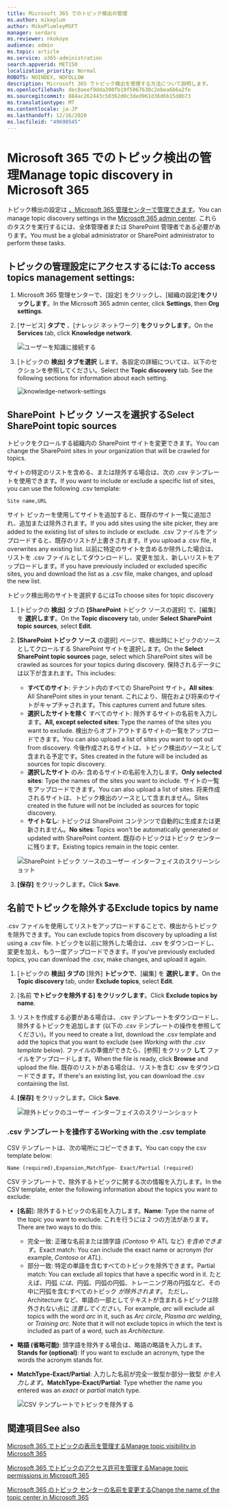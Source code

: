 ```yaml
---
title: Microsoft 365 でのトピック検出の管理
ms.author: mikeplum
author: MikePlumleyMSFT
manager: serdars
ms.reviewer: nkokoye
audience: admin
ms.topic: article
ms.service: o365-administration
search.appverid: MET150
localization_priority: Normal
ROBOTS: NOINDEX, NOFOLLOW
description: Microsoft 365 でトピック検出を管理する方法について説明します。
ms.openlocfilehash: dec8aeef9dda390fb19f5067638c2ebea6b6a2fe
ms.sourcegitcommit: 884ac262443c50362d0c3ded961d36d6b15d8b73
ms.translationtype: MT
ms.contentlocale: ja-JP
ms.lasthandoff: 12/16/2020
ms.locfileid: "49698545"
---
```

# <a name="manage-topic-discovery-in-microsoft-365"></a><span data-ttu-id="f86b8-103">Microsoft 365 でのトピック検出の管理</span><span class="sxs-lookup"><span data-stu-id="f86b8-103">Manage topic discovery in Microsoft 365</span></span>

<span data-ttu-id="f86b8-104">トピック検出の設定は [、Microsoft 365 管理センターで管理できます](https://admin.microsoft.com)。</span><span class="sxs-lookup"><span data-stu-id="f86b8-104">You can manage topic discovery settings in the [Microsoft 365 admin center](https://admin.microsoft.com).</span></span> <span data-ttu-id="f86b8-105">これらのタスクを実行するには、全体管理者または SharePoint 管理者である必要があります。</span><span class="sxs-lookup"><span data-stu-id="f86b8-105">You must be a global administrator or SharePoint administrator to perform these tasks.</span></span>

## <a name="to-access-topics-management-settings"></a><span data-ttu-id="f86b8-106">トピックの管理設定にアクセスするには:</span><span class="sxs-lookup"><span data-stu-id="f86b8-106">To access topics management settings:</span></span>

1. <span data-ttu-id="f86b8-107">Microsoft 365 管理センターで、[設定] をクリックし、[組織の設定]**をクリックします**。</span><span class="sxs-lookup"><span data-stu-id="f86b8-107">In the Microsoft 365 admin center, click **Settings**, then **Org settings**.</span></span>
2. <span data-ttu-id="f86b8-108">[サービス] **タブで** 、[ナレッジ ネットワーク] **をクリックします**。</span><span class="sxs-lookup"><span data-stu-id="f86b8-108">On the **Services** tab, click **Knowledge network**.</span></span>

    ![ユーザーを知識に接続する](../media/admin-org-knowledge-options-completed.png) 

3. <span data-ttu-id="f86b8-110">[トピックの **検出] タブを選択** します。各設定の詳細については、以下のセクションを参照してください。</span><span class="sxs-lookup"><span data-stu-id="f86b8-110">Select the **Topic discovery** tab. See the following sections for information about each setting.</span></span>

    ![knowledge-network-settings](../media/knowledge-network-settings-topic-discovery.png) 

## <a name="select-sharepoint-topic-sources"></a><span data-ttu-id="f86b8-112">SharePoint トピック ソースを選択する</span><span class="sxs-lookup"><span data-stu-id="f86b8-112">Select SharePoint topic sources</span></span>

<span data-ttu-id="f86b8-113">トピックをクロールする組織内の SharePoint サイトを変更できます。</span><span class="sxs-lookup"><span data-stu-id="f86b8-113">You can change the SharePoint sites in your organization that will be crawled for topics.</span></span>

<span data-ttu-id="f86b8-114">サイトの特定のリストを含める、または除外する場合は、次の .csv テンプレートを使用できます。</span><span class="sxs-lookup"><span data-stu-id="f86b8-114">If you want to include or exclude a specific list of sites, you can use the following .csv template:</span></span>

``` csv
Site name,URL
```

<span data-ttu-id="f86b8-115">サイト ピッカーを使用してサイトを追加すると、既存のサイト一覧に追加され、追加または除外されます。</span><span class="sxs-lookup"><span data-stu-id="f86b8-115">If you add sites using the site picker, they are added to the existing list of sites to include or exclude.</span></span> <span data-ttu-id="f86b8-116">.csv ファイルをアップロードすると、既存のリストが上書きされます。</span><span class="sxs-lookup"><span data-stu-id="f86b8-116">If you upload a .csv file, it overwrites any existing list.</span></span> <span data-ttu-id="f86b8-117">以前に特定のサイトを含めるか除外した場合は、リストを .csv ファイルとしてダウンロードし、変更を加え、新しいリストをアップロードします。</span><span class="sxs-lookup"><span data-stu-id="f86b8-117">If you have previously included or excluded specific sites, you and download the list as a .csv file, make changes, and upload the new list.</span></span>

<span data-ttu-id="f86b8-118">トピック検出用のサイトを選択するには</span><span class="sxs-lookup"><span data-stu-id="f86b8-118">To choose sites for topic discovery</span></span>

1. <span data-ttu-id="f86b8-119">[トピックの **検出]** タブの **[SharePoint** トピック ソースの選択] で、[編集] を **選択します**。</span><span class="sxs-lookup"><span data-stu-id="f86b8-119">On the **Topic discovery** tab, under **Select SharePoint topic sources**, select **Edit**.</span></span>
2. <span data-ttu-id="f86b8-120">**[SharePoint トピック ソース** の選択] ページで、検出時にトピックのソースとしてクロールする SharePoint サイトを選択します。</span><span class="sxs-lookup"><span data-stu-id="f86b8-120">On the **Select SharePoint topic sources** page, select which SharePoint sites will be crawled as sources for your topics during discovery.</span></span> <span data-ttu-id="f86b8-121">保持されるデータには以下が含まれます。</span><span class="sxs-lookup"><span data-stu-id="f86b8-121">This includes:</span></span>
    - <span data-ttu-id="f86b8-122">**すべてのサイト**: テナント内のすべての SharePoint サイト。</span><span class="sxs-lookup"><span data-stu-id="f86b8-122">**All sites**: All SharePoint sites in your tenant.</span></span> <span data-ttu-id="f86b8-123">これにより、現在および将来のサイトがキャプチャされます。</span><span class="sxs-lookup"><span data-stu-id="f86b8-123">This captures current and future sites.</span></span>
    - <span data-ttu-id="f86b8-124">**選択したサイトを除く** すべてのサイト: 除外するサイトの名前を入力します。</span><span class="sxs-lookup"><span data-stu-id="f86b8-124">**All, except selected sites**: Type the names of the sites you want to exclude.</span></span>  <span data-ttu-id="f86b8-125">検出からオプトアウトするサイトの一覧をアップロードできます。</span><span class="sxs-lookup"><span data-stu-id="f86b8-125">You can also upload a list of sites you want to opt out from discovery.</span></span> <span data-ttu-id="f86b8-126">今後作成されるサイトは、トピック検出のソースとして含まれる予定です。</span><span class="sxs-lookup"><span data-stu-id="f86b8-126">Sites created in the future will be included as sources for topic discovery.</span></span> 
    - <span data-ttu-id="f86b8-127">**選択したサイト** のみ: 含めるサイトの名前を入力します。</span><span class="sxs-lookup"><span data-stu-id="f86b8-127">**Only selected sites**: Type the names of the sites you want to include.</span></span> <span data-ttu-id="f86b8-128">サイトの一覧をアップロードできます。</span><span class="sxs-lookup"><span data-stu-id="f86b8-128">You can also upload a list of sites.</span></span> <span data-ttu-id="f86b8-129">将来作成されるサイトは、トピック検出のソースとして含まれません。</span><span class="sxs-lookup"><span data-stu-id="f86b8-129">Sites created in the future will not be included as sources for topic discovery.</span></span>
    - <span data-ttu-id="f86b8-130">**サイトなし**: トピックは SharePoint コンテンツで自動的に生成または更新されません。</span><span class="sxs-lookup"><span data-stu-id="f86b8-130">**No sites**: Topics won't be automatically generated or updated with SharePoint content.</span></span> <span data-ttu-id="f86b8-131">既存のトピックはトピック センターに残ります。</span><span class="sxs-lookup"><span data-stu-id="f86b8-131">Existing topics remain in the topic center.</span></span>

    ![SharePoint トピック ソースのユーザー インターフェイスのスクリーンショット](../media/k-manage-select-topic-source.png)
   
3. <span data-ttu-id="f86b8-133">**[保存]** をクリックします。</span><span class="sxs-lookup"><span data-stu-id="f86b8-133">Click **Save**.</span></span>

## <a name="exclude-topics-by-name"></a><span data-ttu-id="f86b8-134">名前でトピックを除外する</span><span class="sxs-lookup"><span data-stu-id="f86b8-134">Exclude topics by name</span></span>

<span data-ttu-id="f86b8-135">.csv ファイルを使用してリストをアップロードすることで、検出からトピックを除外できます。</span><span class="sxs-lookup"><span data-stu-id="f86b8-135">You can exclude topics from discovery by uploading a list using a .csv file.</span></span> <span data-ttu-id="f86b8-136">トピックを以前に除外した場合は、.csv をダウンロードし、変更を加え、もう一度アップロードできます。</span><span class="sxs-lookup"><span data-stu-id="f86b8-136">If you've previously excluded topics, you can download the .csv, make changes, and upload it again.</span></span>

1. <span data-ttu-id="f86b8-137">[トピックの **検出] タブの** [除外] **トピックで**、[編集] を **選択します**。</span><span class="sxs-lookup"><span data-stu-id="f86b8-137">On the **Topic discovery** tab, under **Exclude topics**, select **Edit**.</span></span>
2. <span data-ttu-id="f86b8-138">[名前 **でトピックを除外する] をクリックします**。</span><span class="sxs-lookup"><span data-stu-id="f86b8-138">Click **Exclude topics by name**.</span></span>
3. <span data-ttu-id="f86b8-139">リストを作成する必要がある場合は、.csv テンプレートをダウンロードし、除外するトピックを追加します (以下の *.csv* テンプレートの操作を参照してください)。</span><span class="sxs-lookup"><span data-stu-id="f86b8-139">If you need to create a list, download the .csv template and add the topics that you want to exclude (see *Working with the .csv template* below).</span></span> <span data-ttu-id="f86b8-140">ファイルの準備ができたら、[参照] をクリック **して** ファイルをアップロードします。</span><span class="sxs-lookup"><span data-stu-id="f86b8-140">When the file is ready, click **Browse** and upload the file.</span></span> <span data-ttu-id="f86b8-141">既存のリストがある場合は、リストを含む .csv をダウンロードできます。</span><span class="sxs-lookup"><span data-stu-id="f86b8-141">If there's an existing list, you can download the .csv containing the list.</span></span>
4. <span data-ttu-id="f86b8-142">**[保存]** をクリックします。</span><span class="sxs-lookup"><span data-stu-id="f86b8-142">Click **Save**.</span></span>

    ![除外トピックのユーザー インターフェイスのスクリーンショット](../media/km-manage-exclude-topics.png)

### <a name="working-with-the-csv-template"></a><span data-ttu-id="f86b8-144">.csv テンプレートを操作する</span><span class="sxs-lookup"><span data-stu-id="f86b8-144">Working with the .csv template</span></span>

<span data-ttu-id="f86b8-145">CSV テンプレートは、次の場所にコピーできます。</span><span class="sxs-lookup"><span data-stu-id="f86b8-145">You can copy the csv template below:</span></span>

``` csv
Name (required),Expansion,MatchType- Exact/Partial (required)
```

<span data-ttu-id="f86b8-146">CSV テンプレートで、除外するトピックに関する次の情報を入力します。</span><span class="sxs-lookup"><span data-stu-id="f86b8-146">In the CSV template, enter the following information about the topics you want to exclude:</span></span>

- <span data-ttu-id="f86b8-147">**[名前**]: 除外するトピックの名前を入力します。</span><span class="sxs-lookup"><span data-stu-id="f86b8-147">**Name**: Type the name of the topic you want to exclude.</span></span> <span data-ttu-id="f86b8-148">これを行うには 2 つの方法があります。</span><span class="sxs-lookup"><span data-stu-id="f86b8-148">There are two ways to do this:</span></span>
    - <span data-ttu-id="f86b8-149">完全一致: 正確な名前または頭字語 *(Contoso* や ATL など) *を含めできます*。</span><span class="sxs-lookup"><span data-stu-id="f86b8-149">Exact match: You can include the exact name or acronym (for example, *Contoso* or *ATL*).</span></span>
    - <span data-ttu-id="f86b8-150">部分一致: 特定の単語を含むすべてのトピックを除外できます。</span><span class="sxs-lookup"><span data-stu-id="f86b8-150">Partial match: You can exclude all topics that have a specific word in it.</span></span>  <span data-ttu-id="f86b8-151">たとえば、円弧 *には*、円弧、円弧の円弧、トレーニング用の円弧など、その中に円弧を含むすべてのトピック *が除外されます*。 ただし、Architecture など、単語の一部としてテキストが含まれるトピックは除外されない点に *注意してください*。</span><span class="sxs-lookup"><span data-stu-id="f86b8-151">For example, *arc* will exclude all topics with the word *arc* in it, such as *Arc circle*, *Plasma arc welding*, or *Training arc*. Note that it will not exclude topics in which the text is included as part of a word, such as *Architecture*.</span></span>
- <span data-ttu-id="f86b8-152">**略語 (省略可能)**: 頭字語を除外する場合は、略語の略語を入力します。</span><span class="sxs-lookup"><span data-stu-id="f86b8-152">**Stands for (optional)**: If you want to exclude an acronym, type the words the acronym stands for.</span></span>
- <span data-ttu-id="f86b8-153">**MatchType-Exact/Partial**: 入力した名前が完全一致型か部分一致型 *かを入力します*。</span><span class="sxs-lookup"><span data-stu-id="f86b8-153">**MatchType-Exact/Partial**: Type whether the name you entered was an *exact* or *partial* match type.</span></span>

    ![CSV テンプレートでトピックを除外する](../media/exclude-topics-csv.png) 

## <a name="see-also"></a><span data-ttu-id="f86b8-155">関連項目</span><span class="sxs-lookup"><span data-stu-id="f86b8-155">See also</span></span>

[<span data-ttu-id="f86b8-156">Microsoft 365 でトピックの表示を管理する</span><span class="sxs-lookup"><span data-stu-id="f86b8-156">Manage topic visibility in Microsoft 365</span></span>](topic-experiences-knowledge-rules.md)

[<span data-ttu-id="f86b8-157">Microsoft 365 でトピックのアクセス許可を管理する</span><span class="sxs-lookup"><span data-stu-id="f86b8-157">Manage topic permissions in Microsoft 365</span></span>](topic-experiences-user-permissions.md)

[<span data-ttu-id="f86b8-158">Microsoft 365 のトピック センターの名前を変更する</span><span class="sxs-lookup"><span data-stu-id="f86b8-158">Change the name of the topic center in Microsoft 365</span></span>](topic-experiences-administration.md)
